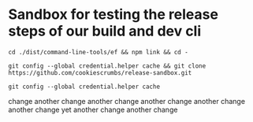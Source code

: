 # Sandbox for testing the release steps of our build and dev cli

`cd ./dist/command-line-tools/ef && npm link && cd -`

`git config --global credential.helper cache && git clone https://github.com/cookiescrumbs/release-sandbox.git`

`git config --global credential.helper cache`

change 
another change
another change
another change
another change
another change
yet another change
another change 